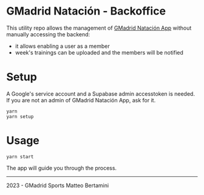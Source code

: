 # GMadrid Natación - Backoffice
This utility repo allows the management of [GMadrid Natación App](https://github.com/gmadridsports/app-natacion) without manually accessing the backend:

- it allows enabling a user as a member
- week's trainings can be uploaded and the members will be notified

# Setup
A Google's service account and a Supabase admin accesstoken is needed. If you are not an admin of GMadrid Natación App, ask for it.

```
yarn
yarn setup
```

# Usage
```
yarn start
```
The app will guide you through the process.


--------------------
2023 - GMadrid Sports
Matteo Bertamini